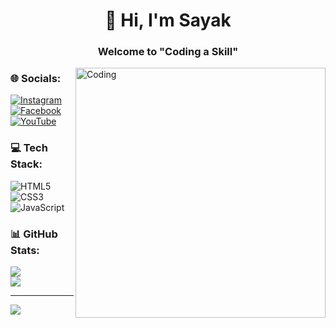<h1 align="center">👋 Hi, I'm Sayak </h1>
<h3 align="center">Welcome to "Coding a Skill"</h3>
<img align="right" alt="Coding" width="400" src="https://camo.githubusercontent.com/7de37139d0b4c1ce40865e799b446c0e963a3dd8fb68d239707237c40604fa3d/68747470733a2f2f63646e2e6472696262626c652e636f6d2f75736572732f3733303730332f73637265656e73686f74732f363538313234332f6176656e746f2e676966">


<h3>🌐 Socials:</h3>

[![Instagram](https://img.shields.io/badge/Instagram-%23E4405F.svg?logo=Instagram&logoColor=white)](https://instagram.com/codingaskill) [![Facebook](https://img.shields.io/badge/Facebook-%231877F2.svg?logo=Facebook&logoColor=white)](https://facebook.com/codingaskill)  [![YouTube](https://img.shields.io/badge/YouTube-%23FF0000.svg?logo=YouTube&logoColor=white)](https://youtube.com/@codingaskill) 

<h3>💻 Tech Stack:</h3>

![HTML5](https://img.shields.io/badge/html5-%23E34F26.svg?style=for-the-badge&logo=html5&logoColor=white) ![CSS3](https://img.shields.io/badge/css3-%231572B6.svg?style=for-the-badge&logo=css3&logoColor=white) ![JavaScript](https://img.shields.io/badge/javascript-%23323330.svg?style=for-the-badge&logo=javascript&logoColor=%23F7DF1E)

<h3>📊 GitHub Stats:</h3>

![](https://github-readme-stats.vercel.app/api?username=codingaskill&theme=dark&hide_border=false&include_all_commits=false&count_private=false) <br>
![](https://github-readme-streak-stats.herokuapp.com/?user=codingaskill&theme=dark&hide_border=false) <br>

---
[![](https://visitcount.itsvg.in/api?id=codingaskill&icon=0&color=0)](https://visitcount.itsvg.in)

<!-- Proudly created by Sayak -->
